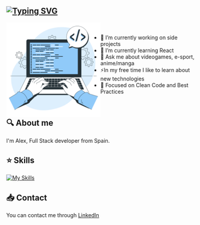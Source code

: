 [![Typing SVG](https://readme-typing-svg.demolab.com?font=Inter&weight=800&pause=1000&color=F7F7F7&center=true&vCenter=true&width=435&lines=%F0%9F%92%BB+Hello%2C+I'm+Alex+a+Full+Stack+Developer)]()
---
<img src="./assets/coding-bro.png" width="250" height="auto" align="left"/>

&nbsp;
&nbsp;
- 🔭 I’m currently working on side projects
- 🌱 I’m currently learning React
- 💬 Ask me about videogames, e-sport, anime/manga
- ⚡In my free time I like to learn about new technologies
- 🧠 Focused on Clean Code and Best Practices


<br/>

## 🔍 About me
I'm Alex, Full Stack developer from Spain.

## ⭐ Skills
[![My Skills](https://skillicons.dev/icons?i=js,html,css,vue,nodejs,express,php,laravel,postgres,docker,git,github,gitlab,figma,vscode)](https://skillicons.dev)

## 📥 Contact
You can contact me through <a href="https://www.linkedin.com/in/alexgallardoescobar/" target="_blank">LinkedIn</a>

<!--


**Alextiintoor/Alextiintoor** is a ✨ _special_ ✨ repository because its `README.md` (this file) appears on your GitHub profile.

Here are some ideas to get you started:

- 🔭 I’m currently working on ...
- 🌱 I’m currently learning ...
- 👯 I’m looking to collaborate on ...
- 🤔 I’m looking for help with ...
- 💬 Ask me about ...
- 📫 How to reach me: ...
- 😄 Pronouns: ...
- ⚡ Fun fact: ...
-->
